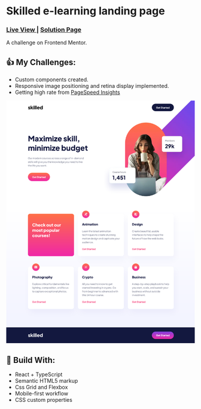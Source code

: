 <h1>Skilled e-learning landing page</h1>
<div>
  <h3>
    <a href="https://charming-moxie-25efc2.netlify.app/"> Live View </a>
    <span> | </span>
    <a href="https://www.frontendmentor.io/solutions/skilled-elearning-lp-with-react-ts-uyDZ1GQV9W"> Solution Page </a>
  </h3>
</div>
<div>
  A challenge on Frontend Mentor.
</div>

## 👍 My Challenges:

- Custom components created.
- Responsive image positioning and retina display implemented.
- Getting high rate from [PageSpeed Insights](https://pagespeed.web.dev/analysis/https-charming-moxie-25efc2-netlify-app/pln3pbt5nr?form_factor=mobile)

![](./public/screenshot.png)

## 🎉 Build With:

- React + TypeScript
- Semantic HTML5 markup
- Css Grid and Flexbox
- Mobile-first workflow
- CSS custom properties
